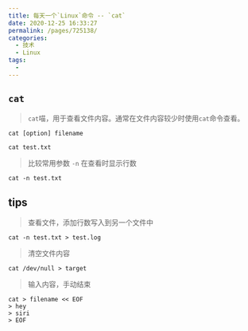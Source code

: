 ```yaml
---
title: 每天一个`Linux`命令 -- `cat`
date: 2020-12-25 16:33:27
permalink: /pages/725138/
categories:
  - 技术
  - Linux
tags:
  - 
---
```


## `cat`

> `cat`喵，用于查看文件内容。通常在文件内容较少时使用`cat`命令查看。

```shell
cat [option] filename

cat test.txt
```
> 比较常用参数 `-n`
> 在查看时显示行数

```shell
cat -n test.txt
```

## **tips**

> 查看文件，添加行数写入到另一个文件中

```shell
cat -n test.txt > test.log
```

> 清空文件内容

```shell
cat /dev/null > target
```

> 输入内容，手动结束

```shell
cat > filename << EOF
> hey
> siri
> EOF
```

